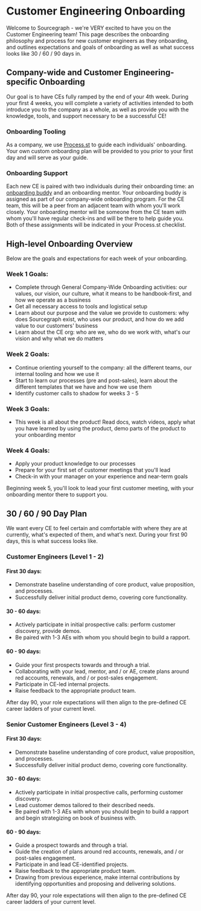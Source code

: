 # Customer Engineering Onboarding

Welcome to Sourcegraph - we're VERY excited to have you on the Customer Engineering team! This page describes the onboarding philosophy and process for new customer engineers as they onboarding, and outlines expectations and goals of onboarding as well as what success looks like 30 / 60 / 90 days in.


## Company-wide and Customer Engineering-specific Onboarding
Our goal is to have CEs fully ramped by the end of your 4th week. During your first 4 weeks, you will complete a variety of activities intended to both introduce you to the company as a whole, as well as provide you with the knowledge, tools, and support necessary to be a successful CE! 

### Onboarding Tooling
As a company, we use [Process.st](https://app.process.st/reports/) to guide each individuals' onboarding. Your own custom onboarding plan will be provided to you prior to your first day and will serve as your guide.

### Onboarding Support
Each new CE is paired with two individuals during their onboarding time: an [onboarding buddy](https://about.sourcegraph.com/handbook/people-ops/onboarding/buddy-program) and an onboarding mentor. Your onboarding buddy is assigned as part of our company-wide onboarding program. For the CE team, this will be a peer from an adjacent team with whom you'll work closely. Your onboarding mentor will be someone from the CE team with whom you'll have regular check-ins and will be there to help guide you. Both of these assignments will be indicated in your Process.st checklist.



## High-level Onboarding Overview
Below are the goals and expectations for each week of your onboarding.

### Week 1 Goals:
- Complete through General Company-Wide Onboarding activities: our values, our vision, our culture, what it means to be handbook-first, and how we operate as a business
- Get all necessary access to tools and logistical setup
- Learn about our purpose and the value we provide to customers: why does Sourcegraph exist, who uses our product, and how do we add value to our customers' business
- Learn about the CE org: who are we, who do we work with, what's our vision and why what we do matters


### Week 2 Goals:
- Continue orienting yourself to the company: all the different teams, our internal tooling and how we use it
- Start to learn our processes (pre and post-sales), learn about the different templates that we have and how we use them
- Identify customer calls to shadow for weeks 3 - 5


### Week 3 Goals:
- This week is all about the product! Read docs, watch videos, apply what you have learned by using the product, demo parts of the product to your onboarding mentor


### Week 4 Goals:
- Apply your product knowledge to our processes
- Prepare for your first set of customer meetings that you'll lead
- Check-in with your manager on your experience and near-term goals

Beginning week 5, you'll look to lead your first customer meeting, with your onboarding mentor there to support you.



## 30 / 60 / 90 Day Plan
We want every CE to feel certain and comfortable with where they are at currently, what's expected of them, and what's next. During your first 90 days, this is what success looks like.

### Customer Engineers (Level 1 - 2)

#### First 30 days:
- Demonstrate baseline understanding of core product, value proposition, and processes. 
- Successfully deliver initial product demo, covering core functionality.

#### 30 - 60 days:
- Actively participate in initial prospective calls: perform customer discovery, provide demos. 
- Be paired with 1-3 AEs with whom you should begin to build a rapport.

#### 60 - 90 days:
- Guide your first prospects towards and through a trial. 
- Collaborating with your lead, mentor, and / or AE, create plans around red accounts, renewals, and / or post-sales engagement. 
- Participate in CE-led internal projects. 
- Raise feedback to the appropriate product team.

After day 90, your role expectations will then align to the pre-defined CE career ladders of your current level.


### Senior Customer Engineers (Level 3 - 4)

#### First 30 days:
- Demonstrate baseline understanding of core product, value proposition, and processes. 
- Successfully deliver initial product demo, covering core functionality.

#### 30 - 60 days:
- Actively participate in initial prospective calls, performing customer discovery. 
- Lead customer demos tailored to their described needs. 
- Be paired with 1-3 AEs with whom you should begin to build a rapport and begin strategizing on book of business with.

#### 60 - 90 days:
- Guide a prospect towards and through a trial. 
- Guide the creation of plans around red accounts, renewals, and / or post-sales engagement. 
- Participate in and lead CE-identified projects. 
- Raise feedback to the appropriate product team. 
- Drawing from previous experience, make internal contributions by identifying opportunities and proposing and delivering solutions.

After day 90, your role expectations will then align to the pre-defined CE career ladders of your current level.
